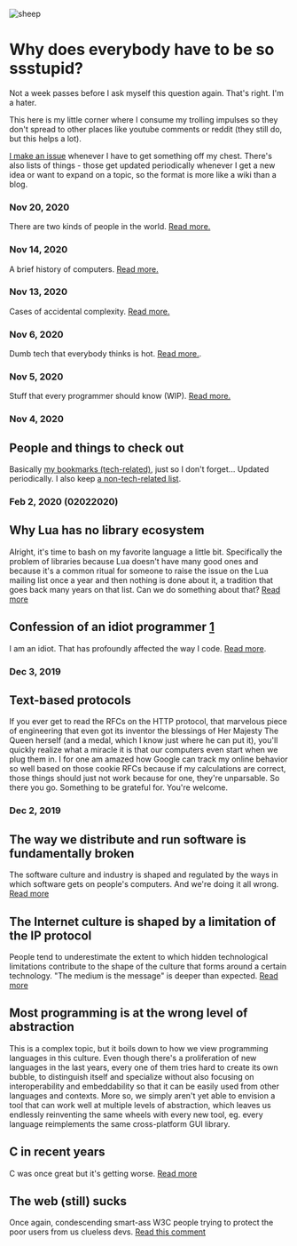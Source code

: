 ![sheep](https://raw.githubusercontent.com/capr/blog/master/sheep.jpg)

# Why does everybody have to be so ssstupid?

Not a week passes before I ask myself this question again. That's right. I'm a hater.

This here is my little corner where I consume my trolling impulses so they don't spread 
to other places like youtube comments or reddit (they still do, but this helps a lot).

[I make an issue](https://github.com/capr/sketchbook/issues) whenever I have to get something off my chest.
There's also lists of things - those get updated periodically whenever I get a new idea 
or want to expand on a topic, so the format is more like a wiki than a blog.

### Nov 20, 2020

There are two kinds of people in the world. [Read more.](https://github.com/capr/blog/issues/14)

### Nov 14, 2020

A brief history of computers. [Read more.](https://github.com/capr/blog/issues/13)

### Nov 13, 2020

Cases of accidental complexity. [Read more.](https://github.com/capr/blog/issues/12)

### Nov 6, 2020

Dumb tech that everybody thinks is hot. [Read more.](https://github.com/capr/blog/issues/9).

### Nov 5, 2020

Stuff that every programmer should know (WIP). [Read more.](https://github.com/capr/blog/issues/10)

### Nov 4, 2020

## People and things to check out

Basically [my bookmarks (tech-related)](https://github.com/capr/blog/issues/7), just so I don't forget... Updated periodically. 
I also keep [a non-tech-related list](https://github.com/capr/blog/issues/8). 

### Feb 2, 2020 (02022020) 

## Why Lua has no library ecosystem

Alright, it's time to bash on my favorite language a little bit. Specifically the problem of libraries because Lua doesn't have many good ones and because it's a common ritual for someone to raise the issue on the Lua mailing list once a year and then nothing is done about it, a tradition that goes back many years on that list. Can we do something about that? [Read more](https://github.com/capr/blog/issues/1)

## Confession of an idiot programmer [1](https://wiki.c2.com/?IdiotProgrammer)

I am an idiot. That has profoundly affected the way I code. [Read more](https://github.com/capr/blog/issues/4).
 
### Dec 3, 2019

## Text-based protocols

If you ever get to read the RFCs on the HTTP protocol, that marvelous piece of engineering that even got its inventor the blessings of Her Majesty The Queen herself (and a medal, which I know just where he can put it), you'll quickly realize what a miracle it is that our computers even start when we plug them in. I for one am amazed how Google can track my online behavior so well based on those cookie RFCs because if my calculations are correct, those things should just not work because for one, they're unparsable. So there you go. Something to be grateful for. You're welcome.

### Dec 2, 2019

## The way we distribute and run software is fundamentally broken

The software culture and industry is shaped and regulated by the ways in which software gets on people's computers. And we're doing it all wrong. [Read more](https://github.com/capr/blog/issues/5)

## The Internet culture is shaped by a limitation of the IP protocol

People tend to underestimate the extent to which hidden technological limitations contribute to the shape of the culture that forms around a certain technology. "The medium is the message" is deeper than expected. [Read more](https://github.com/capr/blog/issues/6)

## Most programming is at the wrong level of abstraction

This is a complex topic, but it boils down to how we view programming languages in this culture. Even though there's a proliferation of new languages in the last years, every one of them tries hard to create its own bubble, to distinguish itself and specialize without also focusing on interoperability and embeddability so that it can be easily used from other languages and contexts. More so, we simply aren't yet able to envision a tool that can work well at multiple levels of abstraction, which leaves us endlessly reinventing the same wheels with every new tool, eg. every language reimplements the same cross-platform GUI library.

## C in recent years

C was once great but it's getting worse. [Read more](https://github.com/capr/blog/issues/2)

## The web (still) sucks

Once again, condescending smart-ass W3C people trying to protect the poor users from us clueless devs. [Read this comment](https://github.com/whatwg/xhr/issues/20#issuecomment-408677857)
